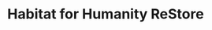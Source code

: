 ---
title: "Habitat for Humanity ReStore"
url: /zanesville/habitat-for-humanity-restore/
shop: charity
---